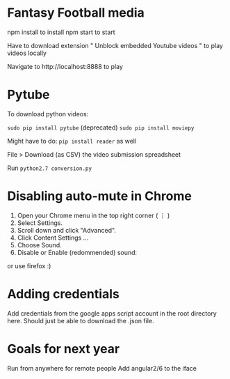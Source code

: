 # Fantasy Football media

npm install to install 
npm start to start

Have to download extension " Unblock embedded Youtube videos " to play videos locally

Navigate to http://localhost:8888 to play

# Pytube

To download python videos:

``sudo pip install pytube``
(deprecated) ``sudo pip install moviepy``

Might have to do: ``pip install reader`` as well

File > Download (as CSV) the video submission spreadsheet

Run ``python2.7 conversion.py``

# Disabling auto-mute in Chrome

1. Open your Chrome menu in the top right corner ( ⋮ )
2. Select Settings.
3. Scroll down and click "Advanced".
4. Click Content Settings ...
5. Choose Sound.
6. Disable or Enable (redommended) sound:

or use firefox :)

# Adding credentials

Add credentials from the google apps script account in the root directory here. Should just be able to download the .json file.

# Goals for next year

Run from anywhere for remote people
Add angular2/6 to the iface